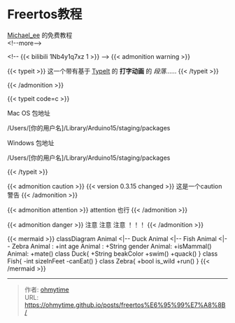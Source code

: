 # Freertos教程


[Michael_ee](https://space.bilibili.com/1338335828) 的免费教程  
&lt;!--more--&gt;

&lt;!-- 
{{&lt; bilibili 1Nb4y1q7xz 1 &gt;}}
--&gt; 
{{&lt; admonition warning &gt;}}

{{&lt; typeit &gt;}}
这一个带有基于 [TypeIt](https://typeitjs.com/) 的 **打字动画** 的 *段落*……
{{&lt; /typeit &gt;}}

{{&lt; /admonition &gt;}}

{{&lt; typeit code=c &gt;}}

Mac OS 包地址

/Users/[你的用户名]/Library/Arduino15/staging/packages

Windows 包地址

/Users/[你的用户名]/Library/Arduino15/staging/packages

{{&lt; /typeit &gt;}}


{{&lt; admonition caution &gt;}}
 {{&lt; version 0.3.15 changed &gt;}} 这是一个caution 警告
{{&lt; /admonition &gt;}}

{{&lt; admonition attention &gt;}}
attention 也行
{{&lt; /admonition &gt;}}

{{&lt; admonition danger &gt;}}
注意 注意 注意 ！！！
{{&lt; /admonition &gt;}}

{{&lt; mermaid &gt;}}
classDiagram
    Animal &lt;|-- Duck
    Animal &lt;|-- Fish
    Animal &lt;|-- Zebra
    Animal : &#43;int age
    Animal : &#43;String gender
    Animal: &#43;isMammal()
    Animal: &#43;mate()
    class Duck{
        &#43;String beakColor
        &#43;swim()
        &#43;quack()
    }
    class Fish{
        -int sizeInFeet
        -canEat()
    }
    class Zebra{
        &#43;bool is_wild
        &#43;run()
    }
{{&lt; /mermaid &gt;}}


---

> 作者: [ohmytime](ohmytime.github.io)  
> URL: https://ohmytime.github.io/posts/freertos%E6%95%99%E7%A8%8B/  


